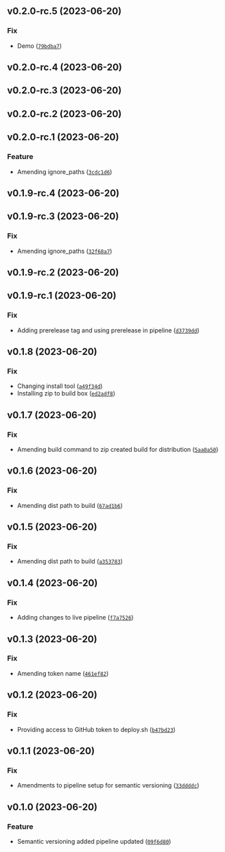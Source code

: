 <!--next-version-placeholder-->

## v0.2.0-rc.5 (2023-06-20)

### Fix

* Demo ([`79bdba7`](https://github.com/ONSdigital/sml-catalogue/commit/79bdba7b7d1de8770ecd02e1e666a618494b93c8))

## v0.2.0-rc.4 (2023-06-20)



## v0.2.0-rc.3 (2023-06-20)



## v0.2.0-rc.2 (2023-06-20)



## v0.2.0-rc.1 (2023-06-20)

### Feature

* Amending ignore_paths ([`3cdc1d6`](https://github.com/ONSdigital/sml-catalogue/commit/3cdc1d61d1893fd68ffa2e127678ae0780267e0b))

## v0.1.9-rc.4 (2023-06-20)



## v0.1.9-rc.3 (2023-06-20)

### Fix

* Amending ignore_paths ([`32f68a7`](https://github.com/ONSdigital/sml-catalogue/commit/32f68a73f10689ae95cf7af483e0e31390dae9a2))

## v0.1.9-rc.2 (2023-06-20)



## v0.1.9-rc.1 (2023-06-20)

### Fix

* Adding prerelease tag and using prerelease in pipeline ([`d3739dd`](https://github.com/ONSdigital/sml-catalogue/commit/d3739ddb9eeaa3c37b0a6a7c1345c8fac7a2c755))

## v0.1.8 (2023-06-20)

### Fix

* Changing install tool ([`a49f34d`](https://github.com/ONSdigital/sml-catalogue/commit/a49f34dd49ff6dcb34c1ff0e530898e6a815243d))
* Installing zip to build box ([`ed2adf8`](https://github.com/ONSdigital/sml-catalogue/commit/ed2adf81a3ee07ded21baf8da356eb267be982e1))

## v0.1.7 (2023-06-20)

### Fix

* Amending build command to zip created build for distribution ([`5aa0a50`](https://github.com/ONSdigital/sml-catalogue/commit/5aa0a50d221e4b54ef0b012eca072956e3b205e2))

## v0.1.6 (2023-06-20)

### Fix

* Amending dist path to build ([`67ad1b6`](https://github.com/ONSdigital/sml-catalogue/commit/67ad1b6015b7a91f1bab557c33851b3ebd0e9749))

## v0.1.5 (2023-06-20)

### Fix

* Amending dist path to build ([`a353783`](https://github.com/ONSdigital/sml-catalogue/commit/a3537832776f478ab24b20eae8dbbe8cbdeaece2))

## v0.1.4 (2023-06-20)

### Fix

* Adding changes to live pipeline ([`f7a7526`](https://github.com/ONSdigital/sml-catalogue/commit/f7a75262777cf7ebab71bb10019256038ba4c1fb))

## v0.1.3 (2023-06-20)

### Fix

* Amending token name ([`461ef82`](https://github.com/ONSdigital/sml-catalogue/commit/461ef824f0f42967a221e011ed957a0fcebbd885))

## v0.1.2 (2023-06-20)

### Fix

* Providing access to GitHub token to deploy.sh ([`b47bd23`](https://github.com/ONSdigital/sml-catalogue/commit/b47bd2315987e31903e269f142b07280e1d98437))

## v0.1.1 (2023-06-20)

### Fix

* Amendments to pipeline setup for semantic versioning ([`33ddddc`](https://github.com/ONSdigital/sml-catalogue/commit/33ddddc796267e90447e8f700d4d83ad11f2d04b))

## v0.1.0 (2023-06-20)

### Feature

* Semantic versioning added pipeline updated ([`09f6d80`](https://github.com/ONSdigital/sml-catalogue/commit/09f6d80b647fd4e4f960102420bf6f64c8d2cb50))